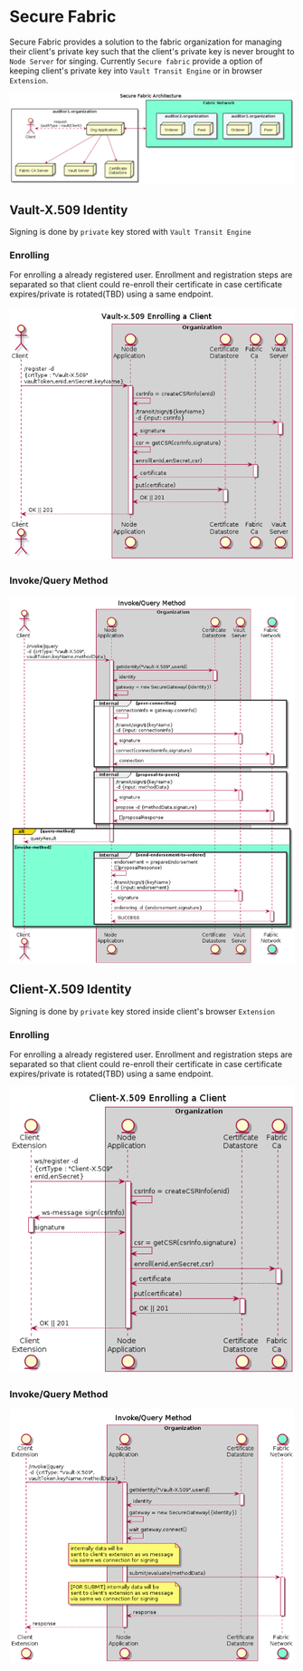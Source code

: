 # Secure Fabric

Secure Fabric provides a solution to the fabric organization for managing their client's private key such that the client's private key is never brought to `Node Server` for singing. Currently `Secure fabric` provide a option of keeping client's private key into `Vault Transit Engine` or in browser `Extension`.

![secure-fabric](docs/secure-fabric.png)

## Vault-X.509 Identity

Signing is done by `private` key stored with `Vault Transit Engine`

### Enrolling
For enrolling a already registered user. Enrollment and registration steps are separated so that client could re-enroll their certificate in case certificate expires/private is rotated(TBD) using a same endpoint.

![vault-enroll](docs/vault-enroll.png)

### Invoke/Query Method

![invoke-query](docs/vault-invoke-query.png)


## Client-X.509 Identity

Signing is done by `private` key stored inside client's browser `Extension`

### Enrolling
For enrolling a already registered user. Enrollment and registration steps are separated so that client could re-enroll their certificate in case certificate expires/private is rotated(TBD) using a same endpoint.

![client-side-enroll](docs/client-side-enroll.png)

### Invoke/Query Method

![invoke-query](docs/client-side-invoke-query.png)